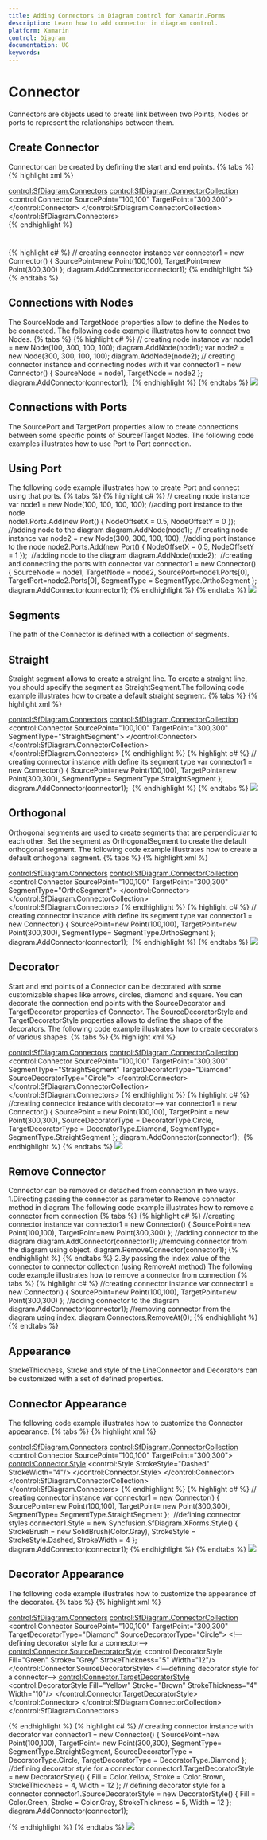 ```yaml
---
title: Adding Connectors in Diagram control for Xamarin.Forms
description: Learn how to add connector in diagram control.
platform: Xamarin
control: Diagram
documentation: UG
keywords: 
---
```


# Connector
Connectors are objects used to create link between two Points, Nodes or ports to represent the relationships between them.

## Create Connector
Connector can be created by defining the start and end points.
{% tabs %}
{% highlight xml %}
<!--creating connector instance-->
<control:SfDiagram.Connectors>
    <control:SfDiagram.ConnectorCollection>
      <control:Connector SourcePoint="100,100" TargetPoint="300,300">
      </control:Connector>
    </control:SfDiagram.ConnectorCollection>
 </control:SfDiagram.Connectors>  
{% endhighlight %}
# 
{% highlight c# %}
// creating connector instance
var connector1 = new Connector() 
{ 
SourcePoint=new Point(100,100),
TargetPoint=new Point(300,300) 
};
diagram.AddConnector(connector1);
{% endhighlight %}
{% endtabs %}

## Connections with Nodes
The SourceNode and TargetNode properties allow to define the Nodes to be connected. The following code example illustrates how to connect two Nodes.
{% tabs %}
{% highlight c# %}
// creating node  instance
var node1 = new Node(100, 300, 100, 100);
diagram.AddNode(node1);
var node2 = new Node(300, 300, 100, 100);
diagram.AddNode(node2);
// creating connector instance and connecting nodes with it
var connector1 = new Connector()
{ 
SourceNode = node1, 
TargetNode = node2 
}; 
diagram.AddConnector(connector1); 
{% endhighlight %}
{% endtabs %}
![](Connector_images/Connector_img1.jpeg)

## Connections with Ports
The SourcePort and TargetPort properties allow to create connections between some specific points of Source/Target Nodes. The following code examples illustrates how to use Port to Port connection.

## Using Port
The following code example illustrates how to create Port and connect using that ports.
{% tabs %}
{% highlight c# %}
// creating node  instance
var node1 = new Node(100, 100, 100, 100);
//adding port instance to the node	
node1.Ports.Add(new Port() { NodeOffsetX = 0.5, NodeOffsetY = 0 }); 
//adding node to the diagram 
diagram.AddNode(node1); 
// creating node  instance
var node2 = new Node(300, 300, 100, 100);
//adding port instance to the node
node2.Ports.Add(new Port() { NodeOffsetX = 0.5, NodeOffsetY = 1 }); 
//adding node to the diagram 
diagram.AddNode(node2); 
//creating and connecting the ports with connector
var connector1 = new Connector() 
{ 
SourceNode = node1, 
TargetNode = node2,
SourcePort=node1.Ports[0], 
TargetPort=node2.Ports[0],
SegmentType = SegmentType.OrthoSegment
};
diagram.AddConnector(connector1);
{% endhighlight %}
{% endtabs %}
![](Connector_images/Connector_img2.jpeg)

## Segments
The path of the Connector is defined with a collection of segments.
## Straight
Straight segment allows to create a straight line. To create a straight line, you should specify the segment as StraightSegment.The following code example illustrates how to create a default straight segment.
{% tabs %}
{% highlight xml %}
<!--creating connector instance with define its segment type-->
<control:SfDiagram.Connectors>
    <control:SfDiagram.ConnectorCollection>
      <control:Connector SourcePoint="100,100" TargetPoint="300,300" SegmentType="StraightSegment">
      </control:Connector>
    </control:SfDiagram.ConnectorCollection>
 </control:SfDiagram.Connectors>
{% endhighlight %}
{% highlight c# %}
// creating connector instance with define its segment type
var connector1 = new Connector() 
{ 
SourcePoint=new Point(100,100),
TargetPoint=new Point(300,300), 
SegmentType= SegmentType.StraightSegment
}; 
diagram.AddConnector(connector1); 
{% endhighlight %}
{% endtabs %}
![](Connector_images/Connector_img3.jpeg)

## Orthogonal
Orthogonal segments are used to create segments that are perpendicular to each other.
Set the segment as OrthogonalSegment to create the default orthogonal segment. The following code example illustrates how to create a default orthogonal segment.
{% tabs %}
{% highlight xml %}
<!--creating connector instance with define its segment type-->
<control:SfDiagram.Connectors>
    <control:SfDiagram.ConnectorCollection>
      <control:Connector SourcePoint="100,100" TargetPoint="300,300" SegmentType="OrthoSegment">
      </control:Connector>
    </control:SfDiagram.ConnectorCollection>
 </control:SfDiagram.Connectors>
{% endhighlight %}
{% highlight c# %}
// creating connector instance with define its segment type
var connector1 = new Connector() 
{ 
SourcePoint=new Point(100,100),
TargetPoint=new Point(300,300), 
SegmentType= SegmentType.OrthoSegment
}; 
diagram.AddConnector(connector1); 
{% endhighlight %}
{% endtabs %}
![](Connector_images/Connector_img4.jpeg)

## Decorator
Start and end points of a Connector can be decorated with some customizable shapes like arrows, circles, diamond and square. You can decorate the connection end points with the SourceDecorator and TargetDecorator properties of Connector.
The SourceDecoratorStyle and TargetDecoratorStyle properties allows to define the shape of the decorators. The following code example illustrates how to create decorators of various shapes.
{% tabs %}
{% highlight xml %}
<!--creating connector instance with decorator-->
<control:SfDiagram.Connectors>
    <control:SfDiagram.ConnectorCollection>
      <control:Connector SourcePoint="100,100" TargetPoint="300,300" SegmentType="StraightSegment"  TargetDecoratorType="Diamond" SourceDecoratorType="Circle">
     </control:Connector>
   </control:SfDiagram.ConnectorCollection>
  </control:SfDiagram.Connectors>
{% endhighlight %}
{% highlight c# %}
//creating connector instance with decorator-->
var connector1 = new Connector() 
{ 
SourcePoint = new Point(100,100), 
TargetPoint = new Point(300,300), 
SourceDecoratorType = DecoratorType.Circle, 
TargetDecoratorType = DecoratorType.Diamond,
SegmentType= SegmentType.StraightSegment
};
diagram.AddConnector(connector1); 
{% endhighlight %}
{% endtabs %}
![](Connector_images/Connector_img5.jpeg)

## Remove Connector
Connector can be removed or detached from connection in two ways.
1.Directing passing the connector as parameter to Remove connector method in diagram
The following code example illustrates how to remove a connector from connection
{% tabs %}
{% highlight c# %}
//creating connector instance
var connector1 = new Connector() 
{ 
SourcePoint=new Point(100,100),
TargetPoint=new Point(300,300) 
};
//adding connector to the diagram
diagram.AddConnector(connector1);
//removing connector from the diagram using object. 
diagram.RemoveConnector(connector1);
{% endhighlight %}
{% endtabs %}
2.By passing the index value of the connector to connector collection (using RemoveAt method)
The following code example illustrates how to remove a connector from connection
{% tabs %}
{% highlight c# %}
//creating connector instance
var connector1 = new Connector() 
{ 
SourcePoint=new Point(100,100),
TargetPoint=new Point(300,300) 
};
//adding connector to the diagram
diagram.AddConnector(connector1);
//removing connector from the diagram using index. 
diagram.Connectors.RemoveAt(0);
{% endhighlight %}
{% endtabs %}

## Appearance
StrokeThickness, Stroke and style of the LineConnector and Decorators can be customized with a set of defined properties.

## Connector Appearance
The following code example illustrates how to customize the Connector appearance.
{% tabs %}
{% highlight xml %}
<!--creating connector instance-->
<control:SfDiagram.Connectors>
    <control:SfDiagram.ConnectorCollection>
      <control:Connector SourcePoint="100,100" TargetPoint="300,300">
        <!--defining connector styles-->
       <control:Connector.Style>
         <control:Style StrokeStyle="Dashed" StrokeWidth="4"/>
       </control:Connector.Style>
      </control:Connector>
    </control:SfDiagram.ConnectorCollection>
  </control:SfDiagram.Connectors>
{% endhighlight %}
{% highlight c# %}
// creating connector instance
var connector1 = new Connector() 
{
SourcePoint=new Point(100,100),
TargetPoint= new Point(300,300),
SegmentType= SegmentType.StraightSegment
}; 
//defining connector styles
connector1.Style = new Syncfusion.SfDiagram.XForms.Style()
{ 
StrokeBrush = new SolidBrush(Color.Gray), 
StrokeStyle = StrokeStyle.Dashed, 
StrokeWidth = 4 
};
diagram.AddConnector(connector1);
{% endhighlight %}
{% endtabs %}
![](Connector_images/Connector_img6.jpeg)

## Decorator Appearance
The following code example illustrates how to customize the appearance of the decorator.
{% tabs %}
{% highlight xml %}
<!--creating connector instance with decorator-->
<control:SfDiagram.Connectors>
    <control:SfDiagram.ConnectorCollection>
      <control:Connector SourcePoint="100,100" TargetPoint="300,300" TargetDecoratorType="Diamond" SourceDecoratorType="Circle">
       <!—defining decorator style for a connector-->
       <control:Connector.SourceDecoratorStyle>
         <control:DecoratorStyle  Fill="Green" Stroke="Grey" StrokeThickness="5" Width="12"/>
      </control:Connector.SourceDecoratorStyle>
      <!—defining decorator style for a connector-->
     <control:Connector.TargetDecoratorStyle>
         <control:DecoratorStyle Fill="Yellow" Stroke="Brown" StrokeThickness="4" Width="10"/>
       </control:Connector.TargetDecoratorStyle>
      </control:Connector>
    </control:SfDiagram.ConnectorCollection>
  </control:SfDiagram.Connectors> 

{% endhighlight %}
{% highlight c# %}
// creating connector instance with decorator
var connector1 = new Connector() 
{
SourcePoint=new Point(100,100),
TargetPoint= new Point(300,300),
SegmentType= SegmentType.StraightSegment,
SourceDecoratorType = DecoratorType.Circle, 
TargetDecoratorType = DecoratorType.Diamond 
};
//defining decorator style for a connector 
connector1.TargetDecoratorStyle = new DecoratorStyle() 
{ 
Fill = Color.Yellow, 
Stroke = Color.Brown, 
StrokeThickness = 4, 
Width = 12 
};
// defining decorator style for a connector
connector1.SourceDecoratorStyle = new DecoratorStyle() 
{ 
Fill = Color.Green, 
Stroke = Color.Gray, 
StrokeThickness = 5, 
Width = 12
}; 
diagram.AddConnector(connector1);

{% endhighlight %}
{% endtabs %}
![](Connector_images/Connector_img7.jpeg)

